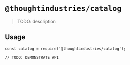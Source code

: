 # `@thoughtindustries/catalog`

> TODO: description

## Usage

```
const catalog = require('@thoughtindustries/catalog');

// TODO: DEMONSTRATE API
```
